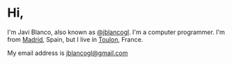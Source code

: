 # Hi,

I'm Javi Blanco, also known as [@jblancogl][twitter]. I'm a computer programmer. 
I'm from [Madrid][madrid], Spain, but I live in [Toulon][toulon], France.

My email address is [jblancogl@gmail.com][email]

[twitter]: https://twitter.com/jblancogl
[madrid]: https://en.wikipedia.org/wiki/Madrid
[toulon]: https://en.wikipedia.org/wiki/Toulon
[email]: mailto:jblancogl@gmail.com